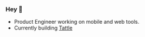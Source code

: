 ### Hey 👋

- Product Engineer working on mobile and web tools.
- Currently building [Tattle](https://tattle.co.in/)

